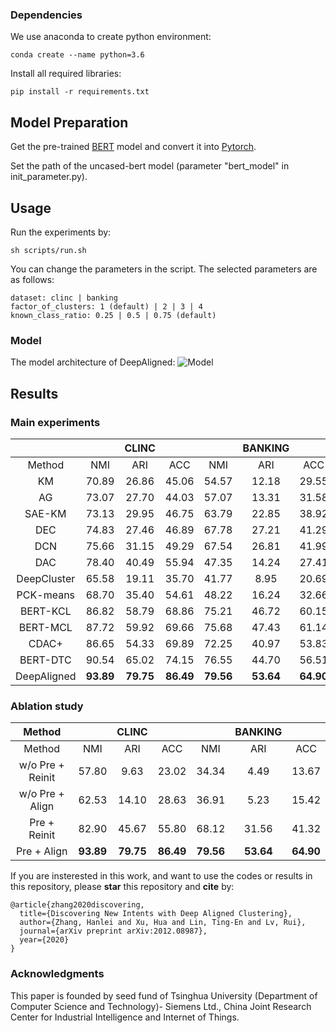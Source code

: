 

### Dependencies 

We use anaconda to create python environment:
```
conda create --name python=3.6
```
Install all required libraries:
```
pip install -r requirements.txt
```

## Model Preparation
Get the pre-trained [BERT](https://storage.googleapis.com/bert_models/2018_10_18/uncased_L-12_H-768_A-12.zip) model and convert it into [Pytorch](https://huggingface.co/transformers/converting_tensorflow_models.html). 

Set the path of the uncased-bert model (parameter "bert_model" in init_parameter.py).

## Usage

Run the experiments by: 
```
sh scripts/run.sh
```
You can change the parameters in the script. The selected parameters are as follows:
```
dataset: clinc | banking
factor_of_clusters: 1 (default) | 2 | 3 | 4 
known_class_ratio: 0.25 | 0.5 | 0.75 (default)
```

### Model

The model architecture of DeepAligned:
![Model](figs/model.png "Model")


##  Results
### Main experiments
|   |       | CLINC |       |       |BANKING|       | 
|:--------:|:-----:|:-----:|:-----:|:-----:|:-----:|:-----:|
| Method   |  NMI  |  ARI  |  ACC  |  NMI  |  ARI  |  ACC  | 
| KM       | 70.89 | 26.86 | 45.06 | 54.57 | 12.18 | 29.55 | 
| AG       | 73.07 | 27.70 | 44.03 | 57.07 | 13.31 | 31.58 | 
| SAE-KM   | 73.13 | 29.95 | 46.75 | 63.79 | 22.85 | 38.92 | 
| DEC      | 74.83 | 27.46 | 46.89 | 67.78 | 27.21 | 41.29 | 
| DCN      | 75.66 | 31.15 | 49.29 | 67.54 | 26.81 | 41.99 | 
| DAC      | 78.40 | 40.49 | 55.94 | 47.35 | 14.24 | 27.41 | 
| DeepCluster  | 65.58 | 19.11 | 35.70 | 41.77 | 8.95  | 20.69 |
| PCK-means| 68.70 | 35.40 | 54.61 | 48.22 | 16.24 | 32.66 | 
| BERT-KCL | 86.82 | 58.79 | 68.86 | 75.21 | 46.72 | 60.15 | 
| BERT-MCL | 87.72 | 59.92 | 69.66 | 75.68 | 47.43 | 61.14 | 
| CDAC+ | 86.65 | 54.33 | 69.89 | 72.25 | 40.97 | 53.83 | 
| BERT-DTC | 90.54 | 65.02 | 74.15 | 76.55 | 44.70 | 56.51 | 
| DeepAligned   | __93.89__ | __79.75__ | __86.49__ | __79.56__ | __53.64__ | __64.90__ | 

### Ablation study
| Method   |       | CLINC |       |       |BANKING|       |   
|:--------:|:-----:|:-----:|:-----:|:-----:|:-----:|:-----:|
| Method   |  NMI  |  ARI  |  ACC  |  NMI  |  ARI  |  ACC  |
| w/o Pre + Reinit      | 57.80 | 9.63 | 23.02 | 34.34 | 4.49 | 13.67 | 
| w/o Pre + Align   | 62.53 | 14.10 | 28.63 | 36.91 | 5.23 | 15.42 | 
| Pre + Reinit      | 82.90 | 45.67 | 55.80 | 68.12 | 31.56 | 41.32 | 
| Pre + Align   | __93.89__ | __79.75__ | __86.49__ | __79.56__ | __53.64__ | __64.90__ | 


If you are insterested in this work, and want to use the codes or results in this repository, please **star** this repository and **cite** by:
```
@article{zhang2020discovering,
  title={Discovering New Intents with Deep Aligned Clustering},
  author={Zhang, Hanlei and Xu, Hua and Lin, Ting-En and Lv, Rui},
  journal={arXiv preprint arXiv:2012.08987},
  year={2020}
}
```
### Acknowledgments
This paper is founded by seed fund of Tsinghua University (Department of Computer Science and Technology)- Siemens Ltd., China Joint Research Center for Industrial Intelligence and Internet of Things.
